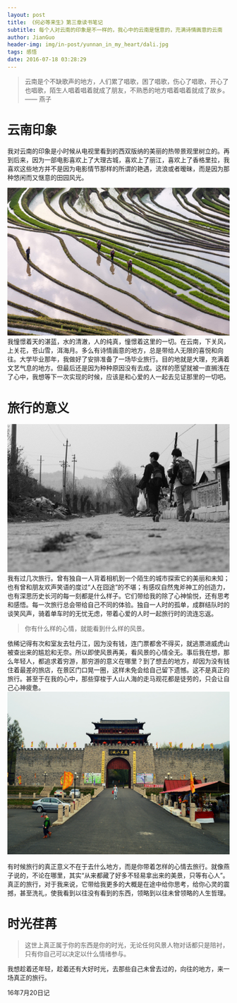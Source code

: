 ```yaml
---
layout: post
title: 《何必等来生》第三章读书笔记
subtitle: 每个人对云南的印象是不一样的，我心中的云南是惬意的，充满诗情画意的云南
author: JianGuo
header-img: img/in-post/yunnan_in_my_heart/dali.jpg
tags: 感悟
date: 2016-07-18 03:28:29
---
```


> 云南是个不缺歌声的地方，人们累了唱歌，困了唱歌，伤心了唱歌，开心了也唱歌，陌生人唱着唱着就成了朋友，不熟悉的地方唱着唱着就成了故乡。  
—— 燕子

# 云南印象
我对云南的印象是小时候从电视里看到的西双版纳的美丽的热带景观里树立的。再到后来，因为一部电影喜欢上了大理古城，喜欢上了丽江，喜欢上了香格里拉，我喜欢这些地方并不是因为电影情节那样的所谓的艳遇，流浪或者暧昧，而是因为那种悠闲而又惬意的田园风光。

![云南印象](/img/in-post/yunnan_in_my_heart/yunnanyinxiang.jpg)
我憧憬着天的湛蓝，水的清澈，人的纯真，憧憬着这里的一切。在云南，下关风，上关花，苍山雪，洱海月。多么有诗情画意的地方，总是带给人无限的喜悦和向往。大学毕业那年，我做好了安排准备了一场毕业旅行。目的地就是大理，充满着文艺气息的地方。但最后还是因为种种原因没有去成。这样的愿望就被一直搁浅在了心中，我想等下一次实现的时候，应该是和心爱的人一起去见证那里的一切吧。

# 旅行的意义
![旅行途中](/img/in-post/yunnan_in_my_heart/lvxing.jpg)
我有过几次旅行。曾有独自一人背着相机到一个陌生的城市探索它的美丽和未知；也有曾和朋友欢声笑语的度过“人在囧途”的不堪；有感叹自然鬼斧神工的创造力，也有深思历史长河的每一刻都是什么样子。它们带给我的除了心神愉悦，还有思考和感悟。每一次旅行总会带给自己不同的体验。独自一人时的孤单，成群结队时的谈笑风声，骑着单车时的无忧无虑，带着心爱的人时一起旅行时的流连忘返。  

> 你有什么样的心情，就能看到什么样的风景。

依稀记得有次和室友去牡丹江，因为没有钱，连门票都舍不得买，就逃票进威虎山被查出来的尴尬和无奈。所以即使风景再美，看风景的心情全无。事后我在想，那么年轻人，都追求着穷游，那穷游的意义在哪里？到了想去的地方，却因为没有钱住着最差的旅店，在景区门口晃一圈，这样未免会给自己留下遗憾。这不是真正的旅行。甚至于在我的心中，那些穿梭于人山人海的走马观花都是徒劳的，只会让自己心神疲惫。
![威虎山城](/img/in-post/yunnan_in_my_heart/weihushan.JPG)


有时候旅行的真正意义不在于去什么地方，而是你带着怎样的心情去旅行。就像燕子说的，不论在哪里，其实“从来都藏了好多不轻易拿出来的美景，只等有心人”。真正的旅行，对于我来说，它带给我更多的大概是在途中给你思考，给你心灵的震撼，甚至洗礼，使我看到以往没有看到的东西，领略到以往未曾领略的人生哲理。

# 时光荏苒
> 这世上真正属于你的东西是你的时光，无论任何风景人物对话都只是陪衬，只有你自己可以决定以什么情绪参与。

我想趁着还年轻，趁着还有大好时光，去那些自己未曾去过的，向往的地方，来一场真正的旅行。

16年7月20日记

